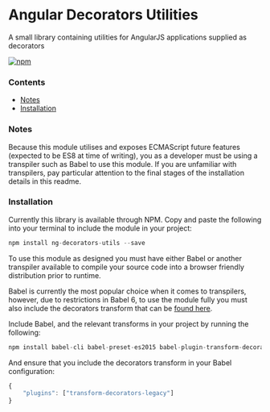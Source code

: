 # Angular Decorators Utilities
A small library containing utilities for AngularJS applications supplied as decorators

[![npm](https://img.shields.io/npm/v/ng-decorators-utils.svg?style=flat-square)](https://www.npmjs.com/package/ng-decorators-utils)

### Contents
- [Notes](#notes)
- [Installation](#installation)

### Notes
Because this module utilises and exposes ECMAScript future features (expected to be ES8 at time of writing), you as a developer must be using a transpiler such as Babel to use this module. If you are unfamiliar with transpilers, pay particular attention to the final stages of the installation details in this readme.

### Installation
Currently this library is available through NPM. Copy and paste the following into your terminal to include the module in your project:

```javascript
npm install ng-decorators-utils --save
```

To use this module as designed you must have either Babel or another transpiler available to compile your source code into a browser friendly distribution prior to runtime.

Babel is currently the most popular choice when it comes to transpilers, however, due to restrictions in Babel 6, to use the module fully you must also include the decorators transform that can be [found here](https://www.npmjs.com/package/babel-plugin-transform-decorators-legacy).

Include Babel, and the relevant transforms in your project by running the following:

```javascript
npm install babel-cli babel-preset-es2015 babel-plugin-transform-decorators-legacy --save-dev
```

And ensure that you include the decorators transform in your Babel configuration:

```javascript
{
    "plugins": ["transform-decorators-legacy"]
}
```
